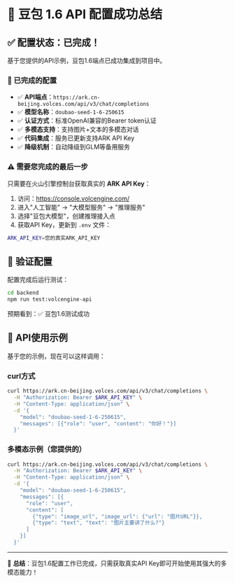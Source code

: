 # 🎉 豆包 1.6 API 配置成功总结

## ✅ 配置状态：已完成！

基于您提供的API示例，豆包1.6端点已成功集成到项目中。

### 🔧 已完成的配置
- ✅ **API端点**：`https://ark.cn-beijing.volces.com/api/v3/chat/completions`
- ✅ **模型名称**：`doubao-seed-1-6-250615`
- ✅ **认证方式**：标准OpenAI兼容的Bearer token认证
- ✅ **多模态支持**：支持图片+文本的多模态对话
- ✅ **代码集成**：服务已更新支持ARK API Key
- ✅ **降级机制**：自动降级到GLM等备用服务

### ⚠️ 需要您完成的最后一步
只需要在火山引擎控制台获取真实的 **ARK API Key**：

1. 访问：https://console.volcengine.com/
2. 进入"人工智能" → "大模型服务" → "推理服务"
3. 选择"豆包大模型"，创建推理接入点
4. 获取API Key，更新到 `.env` 文件：

```bash
ARK_API_KEY=您的真实ARK_API_KEY
```

## 🧪 验证配置

配置完成后运行测试：
```bash
cd backend
npm run test:volcengine-api
```

预期看到：✅ 豆包1.6测试成功

## 📝 API使用示例

基于您的示例，现在可以这样调用：

### curl方式
```bash
curl https://ark.cn-beijing.volces.com/api/v3/chat/completions \
  -H "Authorization: Bearer $ARK_API_KEY" \
  -H "Content-Type: application/json" \
  -d '{
    "model": "doubao-seed-1-6-250615",
    "messages": [{"role": "user", "content": "你好！"}]
  }'
```

### 多模态示例（您提供的）
```bash
curl https://ark.cn-beijing.volces.com/api/v3/chat/completions \
  -H "Authorization: Bearer $ARK_API_KEY" \
  -H "Content-Type: application/json" \
  -d '{
    "model": "doubao-seed-1-6-250615",
    "messages": [{
      "role": "user",
      "content": [
        {"type": "image_url", "image_url": {"url": "图片URL"}},
        {"type": "text", "text": "图片主要讲了什么?"}
      ]
    }]
  }'
```

---

🎯 **总结**：豆包1.6配置工作已完成，只需获取真实API Key即可开始使用其强大的多模态能力！